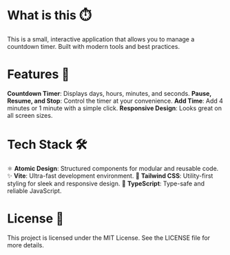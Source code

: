 # What is this ⏱️
This is a small, interactive application that allows you to manage a countdown timer. Built with modern tools and best practices.

# Features 🚀
**Countdown Timer**: Displays days, hours, minutes, and seconds.
**Pause, Resume, and Stop**: Control the timer at your convenience.
**Add Time**: Add 4 minutes or 1 minute with a simple click.
**Responsive Design**: Looks great on all screen sizes.

# Tech Stack 🛠️
⚛️ **Atomic Design**: Structured components for modular and reusable code.
✨ **Vite**: Ultra-fast development environment.
🎨 **Tailwind CSS**: Utility-first styling for sleek and responsive design.
🔷 **TypeScript**: Type-safe and reliable JavaScript.

# License 📜
This project is licensed under the MIT License. See the LICENSE file for more details.
